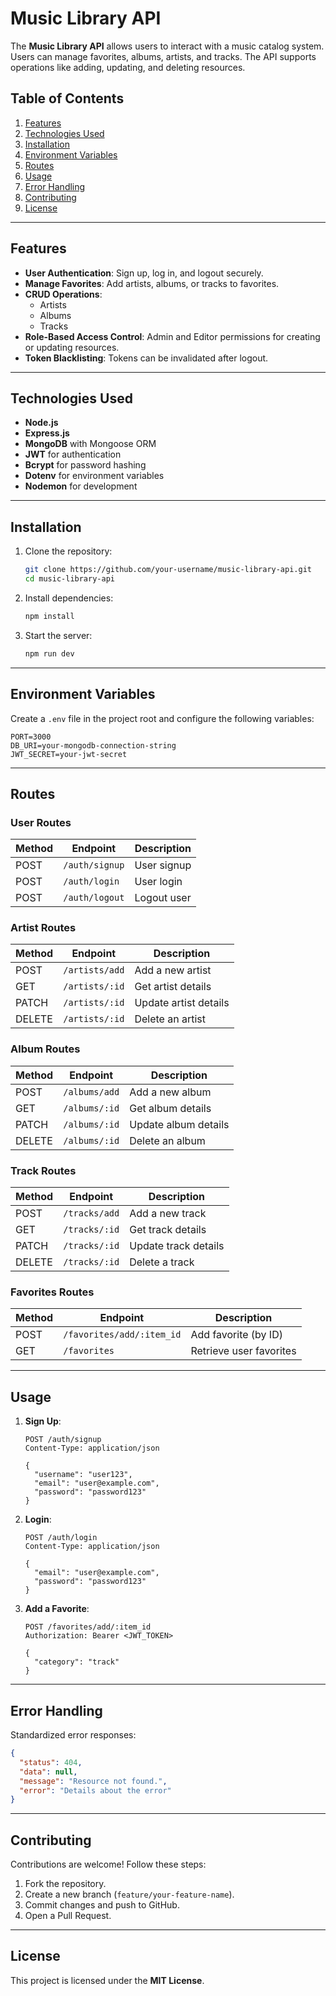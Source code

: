 # Music Library API

The **Music Library API** allows users to interact with a music catalog system. Users can manage favorites, albums, artists, and tracks. The API supports operations like adding, updating, and deleting resources.

## Table of Contents

1. [Features](#features)
2. [Technologies Used](#technologies-used)
3. [Installation](#installation)
4. [Environment Variables](#environment-variables)
5. [Routes](#routes)
6. [Usage](#usage)
7. [Error Handling](#error-handling)
8. [Contributing](#contributing)
9. [License](#license)

---

## Features

- **User Authentication**: Sign up, log in, and logout securely.
- **Manage Favorites**: Add artists, albums, or tracks to favorites.
- **CRUD Operations**:
  - Artists
  - Albums
  - Tracks
- **Role-Based Access Control**: Admin and Editor permissions for creating or updating resources.
- **Token Blacklisting**: Tokens can be invalidated after logout.

---

## Technologies Used

- **Node.js**
- **Express.js**
- **MongoDB** with Mongoose ORM
- **JWT** for authentication
- **Bcrypt** for password hashing
- **Dotenv** for environment variables
- **Nodemon** for development

---

## Installation

1. Clone the repository:

   ```bash
   git clone https://github.com/your-username/music-library-api.git
   cd music-library-api
   ```

2. Install dependencies:

   ```bash
   npm install
   ```

3. Start the server:

   ```bash
   npm run dev
   ```

---

## Environment Variables

Create a `.env` file in the project root and configure the following variables:

```env
PORT=3000
DB_URI=your-mongodb-connection-string
JWT_SECRET=your-jwt-secret
```

---

## Routes

### User Routes

| Method | Endpoint                 | Description          |
|--------|--------------------------|----------------------|
| POST   | `/auth/signup`           | User signup          |
| POST   | `/auth/login`            | User login           |
| POST   | `/auth/logout`           | Logout user          |

### Artist Routes

| Method | Endpoint                 | Description                |
|--------|--------------------------|----------------------------|
| POST   | `/artists/add`           | Add a new artist           |
| GET    | `/artists/:id`           | Get artist details         |
| PATCH  | `/artists/:id`           | Update artist details      |
| DELETE | `/artists/:id`           | Delete an artist           |

### Album Routes

| Method | Endpoint                 | Description                |
|--------|--------------------------|----------------------------|
| POST   | `/albums/add`            | Add a new album            |
| GET    | `/albums/:id`            | Get album details          |
| PATCH  | `/albums/:id`            | Update album details       |
| DELETE | `/albums/:id`            | Delete an album            |

### Track Routes

| Method | Endpoint                 | Description                |
|--------|--------------------------|----------------------------|
| POST   | `/tracks/add`            | Add a new track            |
| GET    | `/tracks/:id`            | Get track details          |
| PATCH  | `/tracks/:id`            | Update track details       |
| DELETE | `/tracks/:id`            | Delete a track             |

### Favorites Routes

| Method | Endpoint                 | Description                |
|--------|--------------------------|----------------------------|
| POST   | `/favorites/add/:item_id` | Add favorite (by ID)       |
| GET    | `/favorites`             | Retrieve user favorites    |

---

## Usage

1. **Sign Up**:
   ```http
   POST /auth/signup
   Content-Type: application/json

   {
     "username": "user123",
     "email": "user@example.com",
     "password": "password123"
   }
   ```

2. **Login**:
   ```http
   POST /auth/login
   Content-Type: application/json

   {
     "email": "user@example.com",
     "password": "password123"
   }
   ```

3. **Add a Favorite**:
   ```http
   POST /favorites/add/:item_id
   Authorization: Bearer <JWT_TOKEN>

   {
     "category": "track"
   }
   ```

---

## Error Handling

Standardized error responses:

```json
{
  "status": 404,
  "data": null,
  "message": "Resource not found.",
  "error": "Details about the error"
}
```

---

## Contributing

Contributions are welcome! Follow these steps:

1. Fork the repository.
2. Create a new branch (`feature/your-feature-name`).
3. Commit changes and push to GitHub.
4. Open a Pull Request.

---

## License

This project is licensed under the **MIT License**.
